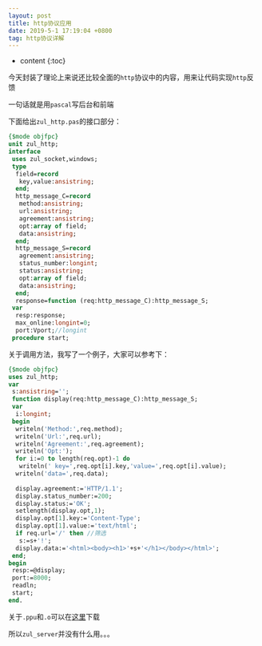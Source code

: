 ```yaml
---
layout: post
title: http协议应用
date: 2019-5-1 17:19:04 +0800
tag: http协议详解
---
```


* content
{:toc}

今天封装了理论上来说还比较全面的`http`协议中的内容，用来让代码实现`http`反馈

一句话就是用`pascal`写后台和前端

下面给出`zul_http.pas`的接口部分：

```pascal
{$mode objfpc}
unit zul_http;
interface
 uses zul_socket,windows;
 type
  field=record
   key,value:ansistring;
  end;
  http_message_C=record
   method:ansistring;
   url:ansistring;
   agreement:ansistring;
   opt:array of field;
   data:ansistring;
  end;
  http_message_S=record
   agreement:ansistring;
   status_number:longint;
   status:ansistring;
   opt:array of field;
   data:ansistring;
  end;
  response=function (req:http_message_C):http_message_S;
 var
  resp:response;
  max_online:longint=0;
  port:Vport;//longint
 procedure start;
```

关于调用方法，我写了一个例子，大家可以参考下：

```pascal
{$mode objfpc}
uses zul_http;
var
 s:ansistring='';
 function display(req:http_message_C):http_message_S;
 var
  i:longint;
 begin
  writeln('Method:',req.method);
  writeln('Url:',req.url);
  writeln('Agreement:',req.agreement);
  writeln('Opt:');
  for i:=0 to length(req.opt)-1 do
   writeln(' key=',req.opt[i].key,'value=',req.opt[i].value);
  writeln('data=',req.data);
  
  display.agreement:='HTTP/1.1';
  display.status_number:=200;
  display.status:='OK';
  setlength(display.opt,1);
  display.opt[1].key:='Content-Type';
  display.opt[1].value:='text/html';
  if req.url='/' then //筛选
   s:=s+'!';
  display.data:='<html><body><h1>'+s+'</h1></body></html>';
 end;
begin
 resp:=@display;
 port:=8000;
 readln;
 start;
end.
```

关于`.ppu`和`.o`可以在[这里](https://github.com/zhuchengyang0207/resource/tree/master/zul_http)下载

所以`zul_server`并没有什么用。。。